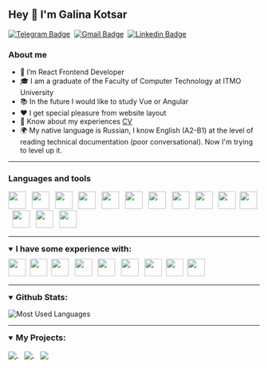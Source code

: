 ## Hey 🔷 I'm Galina Kotsar

[![Telegram Badge](https://img.shields.io/badge/-Telegram-306177?style=flat-square&logo=Telegram&logoColor=white)](https://t.me/g_kotsar)&#8287;
[![Gmail Badge](https://img.shields.io/badge/Gmail-306177?style=flat-square&logo=gmail&logoColor=white)](mailto:galiaprijimova@gmail.com)&#8287;
[![Linkedin Badge](https://img.shields.io/badge/-LinkedIn-306177?style=flat-square&logo=Linkedin&logoColor=white)](https://www.linkedin.com/in/galina-kotsar-6b1a24234/)

<!--<img align='right' src="https://media.giphy.com/media/YPQ62IX4xd60xJDaBu/giphy.gif" width="180">-->

### About me
- 🌱 I’m React Frontend Developer
- 🎓 I am a graduate of the Faculty of Computer Technology at ITMO University
- 📚 In the future I would like to study Vue or Angular
- ❤️ I get special pleasure from website layout
- 📄 Know about my experiences [CV](cv-link)
- 🌍 My native language is Russian, I know English (A2-B1) at the level of reading technical documentation (poor conversational). Now I'm trying to level up it.

---
### Languages and tools
<div>
    <a title="React" margin="0 10 0 0">
        <img  height="35" width="35" src="https://cdn.jsdelivr.net/gh/devicons/devicon/icons/react/react-original-wordmark.svg" />
    </a>&#8287;
    <a title="Redux">
        <img  height="35" width="35" src="https://cdn.jsdelivr.net/gh/devicons/devicon/icons/redux/redux-original.svg" />
    </a>&#8287;
    <a title="Ant design">
        <img src="https://avatars1.githubusercontent.com/u/12101536?s=200&v=4" width="35" />
    </a>&#8287;
    <a title="Ant Design Charts">
        <img height="35" width="35" src ="https://avatars.githubusercontent.com/u/19199542?s=200&v=4">
    </a>&#8287;
    <a title="TypeScript">
        <img  height="35" width="35" src="https://cdn.jsdelivr.net/gh/devicons/devicon/icons/typescript/typescript-plain.svg" />
    </a>&#8287;
    <a title="JavaScript">
        <img  height="35" width="35" src="https://cdn.jsdelivr.net/gh/devicons/devicon/icons/javascript/javascript-plain.svg" />
    </a>&#8287;
    <a title="HTML 5">
        <img  height="35" width="35" src="https://cdn.jsdelivr.net/gh/devicons/devicon/icons/html5/html5-plain-wordmark.svg" />
    </a>&#8287;
    <a title="CSS 3">
        <img  height="35" width="35" src="https://cdn.jsdelivr.net/gh/devicons/devicon/icons/css3/css3-plain-wordmark.svg" />
    </a>&#8287;
    <a title="Git">
        <img  height="35" width="35" src="https://cdn.jsdelivr.net/gh/devicons/devicon/icons/git/git-plain.svg" />
    </a>&#8287;
    <a title="Webpack"><img width="35" height="35" src="https://cdn.jsdelivr.net/gh/devicons/devicon/icons/webpack/webpack-plain.svg" /></a>&#8287;
    <a title="Sass">
        <img  height="35" width="35" src="https://cdn.jsdelivr.net/gh/devicons/devicon/icons/sass/sass-original.svg" />
    </a>&#8287;
    <a title="Figma">
        <img  height="35" width="35" src="https://cdn.jsdelivr.net/gh/devicons/devicon/icons/figma/figma-original.svg" />
    </a>&#8287;
    <a title="Photoshop">
        <img  height="35" width="35" src="https://cdn.jsdelivr.net/gh/devicons/devicon/icons/photoshop/photoshop-line.svg" />
    </a>&#8287;
    <a title="Illustrator">
        <img  height="35" width="35" src="https://cdn.jsdelivr.net/gh/devicons/devicon/icons/illustrator/illustrator-line.svg" />
    </a>&#8287;
</div>

---

<details open>
    <summary style="margin-bottom:10px"><h3 style="display:inline;">I have some experience with:</h3></summary>
    <div>
        <a title="Pyhton"><img width="35" height="35" src="https://cdn.jsdelivr.net/gh/devicons/devicon/icons/python/python-original.svg"/></a>&#8287;
        <a title="Php"><img width="35" height="35" src="https://cdn.jsdelivr.net/gh/devicons/devicon/icons/php/php-plain.svg"/></a>&#8287;
        <a title="Bootstrap">
            <img width="35" height="35" src="https://cdn.jsdelivr.net/gh/devicons/devicon/icons/bootstrap/bootstrap-plain.svg" />
        </a>&#8287;
        <a title="Gulp">
            <img  height="35" width="35" src="https://cdn.jsdelivr.net/gh/devicons/devicon/icons/gulp/gulp-plain.svg" />
        </a>&#8287;
        <a title="Grunt">
            <img  width="35" height="35" src="https://cdn.jsdelivr.net/gh/devicons/devicon/icons/grunt/grunt-original.svg" />
        </a>&#8287;
        <a title="Less">
            <img  height="35" width="35" src="https://cdn.jsdelivr.net/gh/devicons/devicon/icons/less/less-plain-wordmark.svg" />
        </a>&#8287;
        <a title="Drupal"><img width="35" height="35" src="https://cdn.jsdelivr.net/gh/devicons/devicon/icons/drupal/drupal-original.svg"/></a>&#8287;
        <a title="Wordpress"><img width="35" height="35" src="https://cdn.jsdelivr.net/gh/devicons/devicon/icons/wordpress/wordpress-plain.svg"/></a>&#8287;
        <a title="d3.js"><img width="35" height="35" src="https://cdn.jsdelivr.net/gh/devicons/devicon/icons/d3js/d3js-original.svg"/></a>&#8287;
        <!--<a title=""><img width="35" height="35" src=""/></a>
        <a title=""><img width="35" height="35" src=""/></a> -->
    </div>
</details>

---

<details open>
    <summary style="margin-bottom:15px">
        <h3 style="display:inline;">Github Stats:</h3>
    </summary>
    <div>

![Most Used Languages](https://github-readme-stats.vercel.app/api/top-langs/?username=PrijGalina&layout=compact&theme=vision-friendly-dark&bg_color=0d1117)
    </div>
</details>

---

<details open>
    <summary style="margin-bottom:15px"><h3 style="display:inline;">My Projects:</h3></summary>
    <div>
    <a href="https://github.com/PrijGalina/six-cities">
        <img align="center" src="https://github-readme-stats.vercel.app/api/pin/?username=PrijGalina&repo=six-cities&theme=transparent" />
    </a>&#8287;&#8287;
    <a href="https://github.com/PrijGalina/cinemaddict">
        <img align="center" src="https://github-readme-stats.vercel.app/api/pin/?username=PrijGalina&repo=cinemaddict&theme=transparent" />
    </a>&#8287;&#8287;
    <a href="https://github.com/PrijGalina/pognali">
        <img align="center" src="https://github-readme-stats.vercel.app/api/pin/?username=PrijGalina&repo=pognali&theme=transparent" />
    </a>
    </div>
</details>

